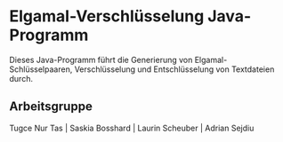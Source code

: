 # Elgamal-Verschlüsselung Java-Programm

Dieses Java-Programm führt die Generierung von Elgamal-Schlüsselpaaren, Verschlüsselung und Entschlüsselung von Textdateien durch.

## Arbeitsgruppe
Tugce Nur Tas | Saskia Bosshard | Laurin Scheuber | Adrian Sejdiu

